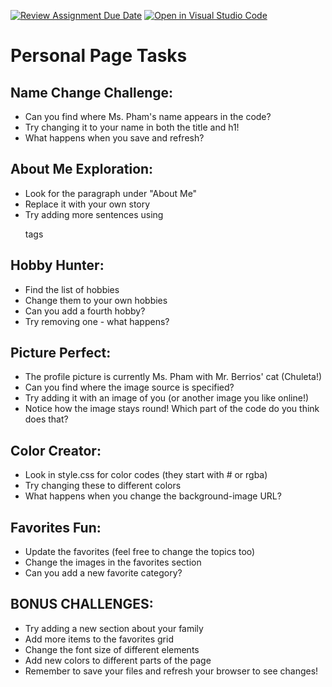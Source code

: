 [![Review Assignment Due Date](https://classroom.github.com/assets/deadline-readme-button-22041afd0340ce965d47ae6ef1cefeee28c7c493a6346c4f15d667ab976d596c.svg)](https://classroom.github.com/a/w1rWSH9X)
[![Open in Visual Studio Code](https://classroom.github.com/assets/open-in-vscode-2e0aaae1b6195c2367325f4f02e2d04e9abb55f0b24a779b69b11b9e10269abc.svg)](https://classroom.github.com/online_ide?assignment_repo_id=18565510&assignment_repo_type=AssignmentRepo)
# Personal Page Tasks
## Name Change Challenge:
- Can you find where Ms. Pham's name appears in the code?
- Try changing it to your name in both the title and h1!
- What happens when you save and refresh?
## About Me Exploration:
- Look for the paragraph under "About Me"
- Replace it with your own story
- Try adding more sentences using <p> tags
## Hobby Hunter:
- Find the list of hobbies
- Change them to your own hobbies
- Can you add a fourth hobby?
- Try removing one - what happens?
## Picture Perfect:
- The profile picture is currently Ms. Pham with Mr. Berrios' cat (Chuleta!)
- Can you find where the image source is specified?
- Try adding it with an image of you (or another image you like online!)
- Notice how the image stays round! Which part of the code do you think does that?
## Color Creator:
- Look in style.css for color codes (they start with # or rgba)
- Try changing these to different colors
- What happens when you change the background-image URL?
## Favorites Fun:
- Update the favorites (feel free to change the topics too)
- Change the images in the favorites section
- Can you add a new favorite category?

## BONUS CHALLENGES:
- Try adding a new section about your family
- Add more items to the favorites grid
- Change the font size of different elements
- Add new colors to different parts of the page
- Remember to save your files and refresh your browser to see changes!
